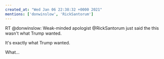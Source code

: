 ```yaml
---
created_at: "Wed Jan 06 22:38:32 +0000 2021"
mentions: ['donwinslow', 'RickSantorum']
---
```


RT @donwinslow: Weak-minded apologist @RickSantorum just said the this wasn't what Trump wanted. 

It's exactly what Trump wanted.  

What…